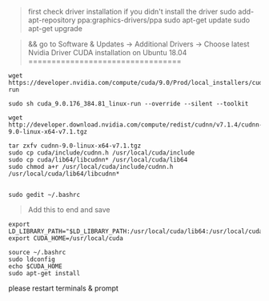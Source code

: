 >first check driver installation
>if you didn't install the driver
sudo add-apt-repository ppa:graphics-drivers/ppa
sudo apt-get update
sudo apt-get upgrade

>&& go to Software & Updates -> Additional Drivers -> Choose latest Nvidia Driver
CUDA installation on Ubuntu 18.04
=================================
```
wget https://developer.nvidia.com/compute/cuda/9.0/Prod/local_installers/cuda_9.0.176_384.81_linux-run

sudo sh cuda_9.0.176_384.81_linux-run --override --silent --toolkit

wget http://developer.download.nvidia.com/compute/redist/cudnn/v7.1.4/cudnn-9.0-linux-x64-v7.1.tgz

tar zxfv cudnn-9.0-linux-x64-v7.1.tgz
sudo cp cuda/include/cudnn.h /usr/local/cuda/include
sudo cp cuda/lib64/libcudnn* /usr/local/cuda/lib64
sudo chmod a+r /usr/local/cuda/include/cudnn.h /usr/local/cuda/lib64/libcudnn*


sudo gedit ~/.bashrc
```
> Add this to end and save
```
export LD_LIBRARY_PATH="$LD_LIBRARY_PATH:/usr/local/cuda/lib64:/usr/local/cuda/extras/CUPTI/lib64"
export CUDA_HOME=/usr/local/cuda
```
```
source ~/.bashrc
sudo ldconfig
echo $CUDA_HOME
sudo apt-get install
```

please restart terminals & prompt
